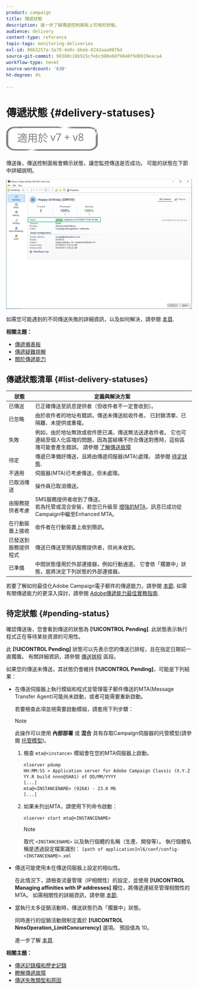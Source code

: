 ```yaml
---
product: campaign
title: 傳遞狀態
description: 進一步了解傳遞控制面板上可用的狀態。
audience: delivery
content-type: reference
topic-tags: monitoring-deliveries
exl-id: 0663257a-3a70-4e0c-bbeb-8242aaa0876d
source-git-commit: 98380c18b915cfebc980e68f9840f9d8919eaca4
workflow-type: tm+mt
source-wordcount: '630'
ht-degree: 4%

---
```


# 傳遞狀態 {#delivery-statuses}

![](../../assets/common.svg)

<!--ajouter intro 

ajouter screenshot -->

傳送後，傳送控制面板會顯示狀態，讓您監控傳送是否成功。 可能的狀態在下節中詳細說明。

![](assets/delivery-status.png)

如需您可能遇到的不同傳送失敗的詳細資訊，以及如何解決，請參閱 [本頁](understanding-delivery-failures.md).

**相關主題：**

* [傳遞儀表板](delivery-dashboard.md)
* [傳遞疑難排解](delivery-troubleshooting.md)
* [關於傳遞能力](about-deliverability.md)

## 傳遞狀態清單 {#list-delivery-statuses}

<table> 
 <thead> 
  <tr> 
   <th> 狀態<br /> </th> 
   <th> 定義與解決方案<br /> </th> 
  </tr> 
 </thead> 
 <tbody> 
  <tr> 
   <td> 已傳送<br /> </td> 
   <td> 已正確傳送至訊息提供者（但收件者不一定會收到）。<br /> </td> 
  </tr> 
  <tr> 
   <td> 已忽略<br /> </td> 
   <td> 由於收件者的地址有錯誤，傳送未傳送給收件者。 已封鎖清單、已隔離、未提供或重複。 <br /> </td> 
  </tr> 
  <tr> 
   <td> 失敗<br /> </td> 
   <td> 例如，由於地址無效或收件匣已滿，傳送無法送達收件者。 它也可連結至個人化區塊的問題，因為當結構不符合傳送對應時，這些區塊可能會產生錯誤。 請參閱 <a href="understanding-delivery-failures.md" target="_blank">了解傳送故障</a><br /> </td> 
  </tr>
  <tr> 
   <td> 待定<br /> </td> 
   <td> 傳遞已準備好傳送，且將由傳遞伺服器(MTA)處理。 請參閱 <a href="#pending-status" target="_blank">待定狀態</a>.<br /> </td> 
  </tr> 
  <tr> 
   <td> 不適用<br /> </td> 
   <td> 伺服器(MTA)已考慮傳送，但未處理。<br /> </td> 
  </tr>  
  <tr> 
   <td> 已取消傳送<br /> </td> 
   <td> 操作員已取消傳送。<br /> </td> 
  </tr> 
  <tr> 
   <td> 由服務提供者考慮<br /> </td> 
   <td> SMS服務提供者收到了傳送。<br /> 若為托管或混合安裝，若您已升級至 <a href="sending-with-enhanced-mta.md" target="_blank">增強的MTA</a>，訊息已成功從Campaign中繼至Enhanced MTA。</td> 
  </tr> 
  <tr> 
   <td> 在行動裝置上接收<br /> </td> 
   <td> 收件者在行動裝置上收到簡訊。<br /> </td> 
  </tr>
  <tr> 
   <td> 已發送到服務提供程式<br /> </td> 
   <td> 傳送已傳送至簡訊服務提供者，但尚未收到。<br />
   </td> 
  </tr> 
  <tr> 
   <td> 已準備<br /> </td> 
   <td> 中間狀態僅用於外部連接器，例如行動通道。 它會依「擱置中」狀態，是將決定下列狀態的外部連接器。<br /> </td> 
  </tr> 
 </tbody> 
</table>

若要了解如何最佳化Adobe Campaign電子郵件的傳遞能力，請參閱 [本節](about-deliverability.md). 如需有關傳遞能力的更深入探討，請參閱 [Adobe傳遞能力最佳實務指南](https://experienceleague.adobe.com/docs/deliverability-learn/deliverability-best-practice-guide/introduction.html?lang=zh-Hant).

## 待定狀態 {#pending-status}

確認傳送後，您會看到傳送的狀態為 **[!UICONTROL Pending]**. 此狀態表示執行程式正在等待某些資源的可用性。

此 **[!UICONTROL Pending]** 狀態可以先表示您的傳送已排程，且在指定日期前一直擱置。 有關詳細資訊，請參閱 [傳送排程](steps-sending-the-delivery.md#scheduling-the-delivery-sending) 區段。

如果您的傳送未傳送，其狀態仍會維持 **[!UICONTROL Pending]**，可能是下列結果：

* 在傳送伺服器上執行模組和程式並管理電子郵件傳送的MTA(Message Transfer Agent)可能尚未啟動，或者可能需要重新啟動。

   若要檢查此項並視需要啟動模組，請套用下列步驟：

   >[!NOTE]
   >
   >此操作可以使用 **內部部署** 或 **混合** 具有存取Campaign伺服器的托管模型(請參閱 [托管模型](../../installation/using/hosting-models.md))。

   1. 檢查 `mta@<instance>` 模組會在您的MTA伺服器上啟動。

      ```
      nlserver pdump
      HH:MM:SS > Application server for Adobe Campaign Classic (X.Y.Z YY.R build nnnn@SHA1) of DD/MM/YYYY
      [...]
      mta@<INSTANCENAME> (9268) - 23.0 Mb
      [...]
      ```

   1. 如果未列出MTA，請使用下列命令啟動：

      ```
      nlserver start mta@<INSTANCENAME>
      ```

      >[!NOTE]
      >
      >取代 `<INSTANCENAME>` 以及執行個體的名稱（生產、開發等）。 執行個體名稱是透過設定檔案識別： `[path of application]nl6/conf/config-<INSTANCENAME>.xml`

* 傳送可能使用未在傳送伺服器上設定的相似性。

   在此情況下，請檢查流量管理（IP相關性）的設定，並使用 **[!UICONTROL Managing affinities with IP addresses]** 欄位，將傳遞連結至管理相關性的MTA。 如需相關性的詳細資訊，請參閱 [本節](../../installation/using/configure-delivery-settings.md).

* 當執行太多促銷活動時，傳送狀態仍為「擱置中」狀態。

   同時進行的促銷活動限制定義於 **[!UICONTROL NmsOperation_LimitConcurrency]** 選項。 預設值為 10。

   進一步了解 [本頁](../../installation/using/configuring-campaign-options.md).


**相關主題：**

* [傳送記錄檔和歷史記錄](#delivery-logs-and-history)
* [瞭解傳遞故障](understanding-delivery-failures.md)
* [傳送失敗類型和原因](understanding-delivery-failures.md#delivery-failure-types-and-reasons)
